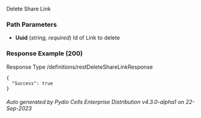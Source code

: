 






 
Delete Share Link  


### Path Parameters

 - **Uuid** (_string, required_) Id of Link to delete




### Response Example (200)
Response Type /definitions/restDeleteShareLinkResponse

```
{
  "Success": true
}
```




###### Auto generated by Pydio Cells Enterprise Distribution v4.3.0-alpha1 on 22-Sep-2023
